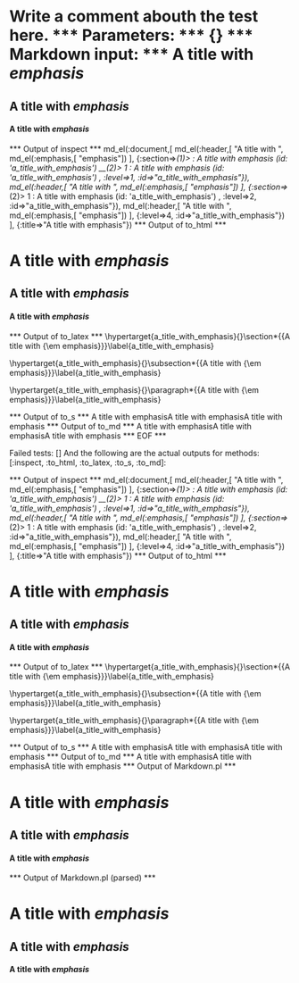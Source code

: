 Write a comment abouth the test here.
*** Parameters: ***
{}
*** Markdown input: ***
A title with *emphasis*
=======================

A title with *emphasis*
-----------------------


#### A title with *emphasis* ####



*** Output of inspect ***
md_el(:document,[
	md_el(:header,[
		"A title with ",
		md_el(:emphasis,[	"emphasis"])
	], {:section=>_(1)>	  : A title with emphasis (id: 'a_title_with_emphasis')
	__(2)>	 1 : A title with emphasis (id: 'a_title_with_emphasis')
	, :level=>1, :id=>"a_title_with_emphasis"}),
	md_el(:header,[
		"A title with ",
		md_el(:emphasis,[	"emphasis"])
	], {:section=>_(2)>	 1 : A title with emphasis (id: 'a_title_with_emphasis')
	, :level=>2, :id=>"a_title_with_emphasis"}),
	md_el(:header,[
		"A title with ",
		md_el(:emphasis,[	"emphasis"])
	], {:level=>4, :id=>"a_title_with_emphasis"})
], {:title=>"A title with emphasis"})
*** Output of to_html ***
<h1 id='a_title_with_emphasis'>A title with <em>emphasis</em
    ></h1
    ><h2 id='a_title_with_emphasis'>A title with <em>emphasis</em
    ></h2
    ><h4 id='a_title_with_emphasis'>A title with <em>emphasis</em
    ></h4
  >
*** Output of to_latex ***
\hypertarget{a_title_with_emphasis}{}\section*{{A title with {\em emphasis}}}\label{a_title_with_emphasis}

\hypertarget{a_title_with_emphasis}{}\subsection*{{A title with {\em emphasis}}}\label{a_title_with_emphasis}

\hypertarget{a_title_with_emphasis}{}\paragraph*{{A title with {\em emphasis}}}\label{a_title_with_emphasis}


*** Output of to_s ***
A title with emphasisA title with emphasisA title with emphasis
*** Output of to_md ***
A title with emphasisA title with emphasisA title with emphasis
*** EOF ***




Failed tests:   [] 
And the following are the actual outputs for methods:
   [:inspect, :to_html, :to_latex, :to_s, :to_md]:


*** Output of inspect ***
md_el(:document,[
	md_el(:header,[
		"A title with ",
		md_el(:emphasis,[	"emphasis"])
	], {:section=>_(1)>	  : A title with emphasis (id: 'a_title_with_emphasis')
	__(2)>	 1 : A title with emphasis (id: 'a_title_with_emphasis')
	, :level=>1, :id=>"a_title_with_emphasis"}),
	md_el(:header,[
		"A title with ",
		md_el(:emphasis,[	"emphasis"])
	], {:section=>_(2)>	 1 : A title with emphasis (id: 'a_title_with_emphasis')
	, :level=>2, :id=>"a_title_with_emphasis"}),
	md_el(:header,[
		"A title with ",
		md_el(:emphasis,[	"emphasis"])
	], {:level=>4, :id=>"a_title_with_emphasis"})
], {:title=>"A title with emphasis"})
*** Output of to_html ***
<h1 id='a_title_with_emphasis'>A title with <em>emphasis</em
    ></h1
    ><h2 id='a_title_with_emphasis'>A title with <em>emphasis</em
    ></h2
    ><h4 id='a_title_with_emphasis'>A title with <em>emphasis</em
    ></h4
  >
*** Output of to_latex ***
\hypertarget{a_title_with_emphasis}{}\section*{{A title with {\em emphasis}}}\label{a_title_with_emphasis}

\hypertarget{a_title_with_emphasis}{}\subsection*{{A title with {\em emphasis}}}\label{a_title_with_emphasis}

\hypertarget{a_title_with_emphasis}{}\paragraph*{{A title with {\em emphasis}}}\label{a_title_with_emphasis}


*** Output of to_s ***
A title with emphasisA title with emphasisA title with emphasis
*** Output of to_md ***
A title with emphasisA title with emphasisA title with emphasis
*** Output of Markdown.pl ***
<h1>A title with <em>emphasis</em></h1>

<h2>A title with <em>emphasis</em></h2>

<h4>A title with <em>emphasis</em></h4>

*** Output of Markdown.pl (parsed) ***
<h1>A title with <em>emphasis</em
    ></h1
    ><h2>A title with <em>emphasis</em
    ></h2
    ><h4>A title with <em>emphasis</em
    ></h4
  >